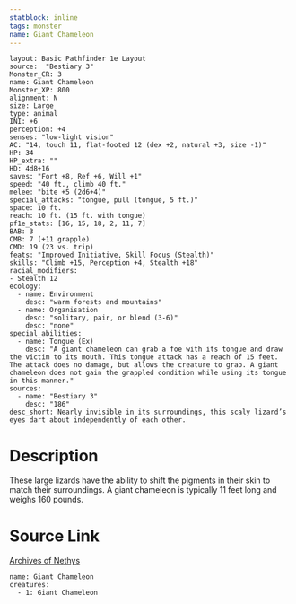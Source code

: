 ```yaml
---
statblock: inline
tags: monster
name: Giant Chameleon
---
```

```statblock
layout: Basic Pathfinder 1e Layout
source:  "Bestiary 3"
Monster_CR: 3
name: Giant Chameleon
Monster_XP: 800
alignment: N
size: Large
type: animal
INI: +6
perception: +4
senses: "low-light vision"
AC: "14, touch 11, flat-footed 12 (dex +2, natural +3, size -1)"
HP: 34
HP_extra: ""
HD: 4d8+16
saves: "Fort +8, Ref +6, Will +1"
speed: "40 ft., climb 40 ft."
melee: "bite +5 (2d6+4)"
special_attacks: "tongue, pull (tongue, 5 ft.)"
space: 10 ft.
reach: 10 ft. (15 ft. with tongue)
pf1e_stats: [16, 15, 18, 2, 11, 7]
BAB: 3
CMB: 7 (+11 grapple)
CMD: 19 (23 vs. trip)
feats: "Improved Initiative, Skill Focus (Stealth)"
skills: "Climb +15, Perception +4, Stealth +18"
racial_modifiers:
- Stealth 12
ecology:
  - name: Environment
    desc: "warm forests and mountains"
  - name: Organisation
    desc: "solitary, pair, or blend (3-6)"
    desc: "none"
special_abilities:
  - name: Tongue (Ex)
    desc: "A giant chameleon can grab a foe with its tongue and draw the victim to its mouth. This tongue attack has a reach of 15 feet. The attack does no damage, but allows the creature to grab. A giant chameleon does not gain the grappled condition while using its tongue in this manner."
sources:
  - name: "Bestiary 3"
    desc: "186"
desc_short: Nearly invisible in its surroundings, this scaly lizard’s eyes dart about independently of each other.
```
# Description
These large lizards have the ability to shift the pigments in their skin to match their surroundings. A giant chameleon is typically 11 feet long and weighs 160 pounds.
# Source Link
[Archives of Nethys](https://aonprd.com/MonsterDisplay.aspx?ItemName=Giant%20Chameleon)
```encounter-table
name: Giant Chameleon
creatures:
  - 1: Giant Chameleon
```
